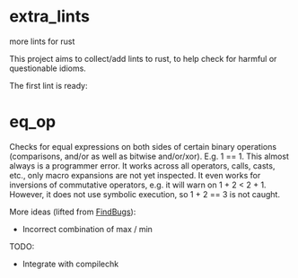 # extra_lints
more lints for rust

This project aims to collect/add lints to rust, to help check for harmful or questionable idioms.

The first lint is ready:

# eq_op

Checks for equal expressions on both sides of certain binary operations (comparisons, and/or as well as
bitwise and/or/xor). E.g. 1 == 1. This almost always is a programmer error. It works across all operators,
calls, casts, etc., only macro expansions are not yet inspected. It even works for inversions of 
commutative operators, e.g. it will warn on 1 + 2 < 2 + 1. However, it does not use symbolic execution, so
1 + 2 == 3 is not caught.

More ideas (lifted from [FindBugs](http://findbugs.sf.net)):

* Incorrect combination of max / min

TODO:

* Integrate with compilechk
